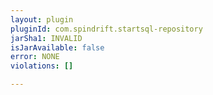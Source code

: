 ```yaml
---
layout: plugin
pluginId: com.spindrift.startsql-repository
jarSha1: INVALID
isJarAvailable: false
error: NONE
violations: []

---
```

